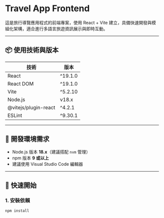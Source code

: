 # Travel App Frontend

這是旅行導覽應用程式的前端專案，使用 React + Vite 建立，具備快速開發與模組化架構，適合進行多語言旅遊資訊展示與即時互動。

---

## 📦 使用技術與版本

| 技術 | 版本 |
|------|------|
| React | ^19.1.0 |
| React DOM | ^19.1.0 |
| Vite | ^5.2.10 |
| Node.js | v18.x |
| @vitejs/plugin-react | ^4.2.1 |
| ESLint | ^9.30.1 |

---

## 🔧 開發環境需求

- Node.js 版本 **18.x**（建議搭配 `nvm` 管理）
- npm 版本 **9 或以上**
- 建議使用 Visual Studio Code 編輯器

---

## 🚀 快速開始

### 1. 安裝依賴

```bash
npm install
